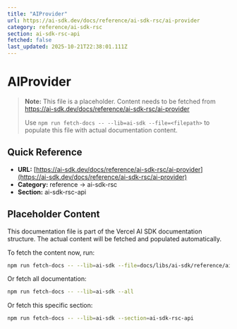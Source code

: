 ```yaml
---
title: "AIProvider"
url: https://ai-sdk.dev/docs/reference/ai-sdk-rsc/ai-provider
category: reference/ai-sdk-rsc
section: ai-sdk-rsc-api
fetched: false
last_updated: 2025-10-21T22:38:01.111Z
---
```


# AIProvider

> **Note:** This file is a placeholder. Content needs to be fetched from https://ai-sdk.dev/docs/reference/ai-sdk-rsc/ai-provider
>
> Use `npm run fetch-docs -- --lib=ai-sdk --file=<filepath>` to populate this file with actual documentation content.

## Quick Reference

- **URL:** [https://ai-sdk.dev/docs/reference/ai-sdk-rsc/ai-provider](https://ai-sdk.dev/docs/reference/ai-sdk-rsc/ai-provider)
- **Category:** reference → ai-sdk-rsc
- **Section:** ai-sdk-rsc-api

## Placeholder Content

This documentation file is part of the Vercel AI SDK documentation structure.
The actual content will be fetched and populated automatically.

To fetch the content now, run:

```bash
npm run fetch-docs -- --lib=ai-sdk --file=docs/libs/ai-sdk/reference/ai-sdk-rsc/ai-provider.md
```

Or fetch all documentation:

```bash
npm run fetch-docs -- --lib=ai-sdk --all
```

Or fetch this specific section:

```bash
npm run fetch-docs -- --lib=ai-sdk --section=ai-sdk-rsc-api
```
